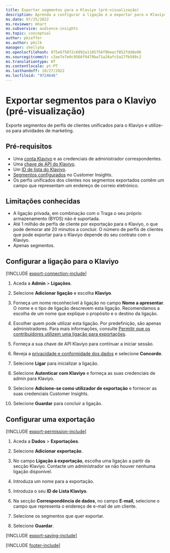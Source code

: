```yaml
---
title: Exportar segmentos para o Klaviyo (pré-visualização)
description: Aprenda a configurar a ligação e a exportar para o Klaviyo.
ms.date: 07/25/2022
ms.reviewer: mhart
ms.subservice: audience-insights
ms.topic: conceptual
author: pkieffer
ms.author: philk
manager: shellyha
ms.openlocfilehash: 075e6758f2c6992a1185756f9beecf852fdd0a96
ms.sourcegitcommit: c3ae7e7e0c9566f9479ba71a26afc5a17fb589c2
ms.translationtype: HT
ms.contentlocale: pt-PT
ms.lasthandoff: 10/27/2022
ms.locfileid: "9724646"
---
```

# <a name="export-segments-to-klaviyo-preview"></a>Exportar segmentos para o Klaviyo (pré-visualização)

Exporte segmentos de perfis de clientes unificados para o Klaviyo e utilize-os para atividades de marketing.

## <a name="prerequisites"></a>Pré-requisitos

- Uma [conta Klaviyo](https://www.klaviyo.com/) e as credenciais de administrador correspondentes.
- Uma [chave de API do Klaviyo](https://help.klaviyo.com/hc/articles/115005062267-How-to-Manage-Your-Account-s-API-Keys).
- Um [ID de lista do Klaviyo](https://help.klaviyo.com/hc/articles/115005078647-How-to-Find-a-List-ID).
- [Segmentos configurados](segments.md) no Customer Insights.
- Os perfis unificados dos clientes nos segmentos exportados contêm um campo que representam um endereço de correio eletrónico.

## <a name="known-limitations"></a>Limitações conhecidas

- A ligação privada, em combinação com o Traga o seu próprio armazenamento (BYOS) não é suportada.
- Até 1 milhão de perfis de cliente por exportação para o Klaviyo, o que pode demorar até 20 minutos a concluir. O número de perfis de clientes que pode exportar para o Klaviyo depende do seu contrato com o Klaviyo.
- Apenas segmentos.

## <a name="set-up-connection-to-klaviyo"></a>Configurar a ligação para o Klaviyo

[!INCLUDE [export-connection-include](includes/export-connection-admn.md)]

1. Aceda a **Admin** > **Ligações**.

1. Selecione **Adicionar ligação** e escolha **Klaviyo**.

1. Forneça um nome reconhecível à ligação no campo **Nome a apresentar**. O nome e o tipo de ligação descrevem esta ligação. Recomendamos a escolha de um nome que explique o propósito e o destino da ligação.

1. Escolher quem pode utilizar esta ligação. Por predefinição, são apenas administradores. Para mais informações, consulte [Permitir que os contribuidores utilizem uma ligação para exportações](connections.md#allow-contributors-to-use-a-connection-for-exports).

1. Forneça a sua chave de API Klaviyo para continuar a iniciar sessão.

1. Reveja a [privacidade e conformidade dos dados](connections.md#data-privacy-and-compliance) e selecione **Concordo**.

1. Selecione **Ligar** para inicializar a ligação.

1. Selecione **Autenticar com Klaviyo** e forneça as suas credenciais de admin para Klaviyo.

1. Selecione **Adicione-se como utilizador de exportação** e fornecer as suas credenciais Customer Insights.

1. Selecione **Guardar** para concluir a ligação.

## <a name="configure-an-export"></a>Configurar uma exportação

[!INCLUDE [export-permission-include](includes/export-permission.md)]

1. Aceda a **Dados** > **Exportações**.

1. Selecione **Adicionar exportação**.

1. No campo **Ligação à exportação**, escolha uma ligação a partir da secção Klaviyo. Contacte um administrador se não houver nenhuma ligação disponível.

1. Introduza um nome para a exportação.

1. Introduza o seu **ID de Lista Klaviyo**.

1. Na secção **Correspondência de dados**, no campo **E-mail**, selecione o campo que representa o endereço de e-mail de um cliente.

1. Selecione os segmentos que quer exportar.

1. Selecione **Guardar**.

[!INCLUDE [export-saving-include](includes/export-saving.md)]

[!INCLUDE [footer-include](includes/footer-banner.md)]
